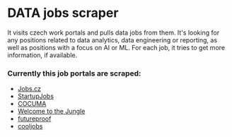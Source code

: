 # DATA jobs scraper

It visits czech work portals and pulls data jobs from them.
It's looking for any positions related to data analytics, data engineering or reporting, as well as positions with a focus on AI or ML.
For each job, it tries to get more information, if available.

### Currently this job portals are scraped:
- [Jobs.cz](https://www.jobs.cz/)
- [StartupJobs](https://www.startupjobs.cz/)
- [COCUMA](https://www.cocuma.cz/)
- [Welcome to the Jungle](https://www.welcometothejungle.com/cs)
- [futureproof](https://fproof.eu/)
- [cooljobs](https://www.cooljobs.eu/cz)
